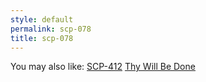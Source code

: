 ```yaml
---
style: default
permalink: scp-078
title: scp-078
---
```

You may also like:
[SCP-412](http://scp-wiki.net/scp-412)
[Thy Will Be Done](http://scp-wiki.net/thy-will-be-done)